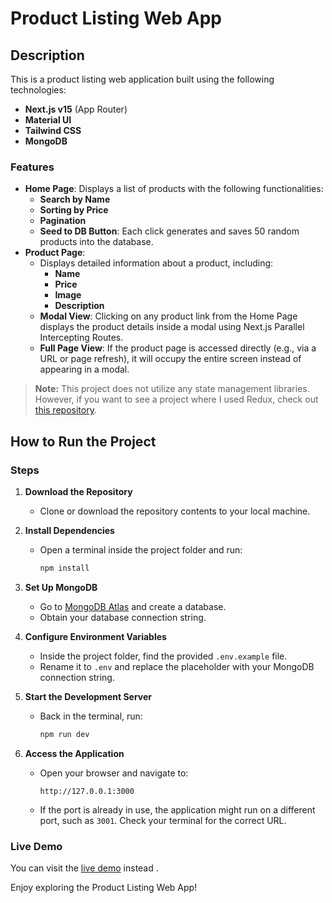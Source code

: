 # Product Listing Web App

## Description

This is a product listing web application built using the following technologies:

- **Next.js v15** (App Router)
- **Material UI**
- **Tailwind CSS**
- **MongoDB**

### Features

- **Home Page**: Displays a list of products with the following functionalities:
  - **Search by Name**
  - **Sorting by Price**
  - **Pagination**
  - **Seed to DB Button**: Each click generates and saves 50 random products into the database.
- **Product Page**:
  - Displays detailed information about a product, including:
    - **Name**
    - **Price**
    - **Image**
    - **Description**
  - **Modal View**: Clicking on any product link from the Home Page displays the product details inside a modal using Next.js Parallel Intercepting Routes.
  - **Full Page View**: If the product page is accessed directly (e.g., via a URL or page refresh), it will occupy the entire screen instead of appearing in a modal.

> **Note:** This project does not utilize any state management libraries. However, if you want to see a project where I used Redux, check out [this repository](https://github.com/I-Cart/Front-End).

## How to Run the Project

### Steps

1. **Download the Repository**

   - Clone or download the repository contents to your local machine.

2. **Install Dependencies**

   - Open a terminal inside the project folder and run:
     ```bash
     npm install
     ```

3. **Set Up MongoDB**

   - Go to [MongoDB Atlas](https://www.mongodb.com/cloud/atlas) and create a database.
   - Obtain your database connection string.

4. **Configure Environment Variables**

   - Inside the project folder, find the provided `.env.example` file.
   - Rename it to `.env` and replace the placeholder with your MongoDB connection string.

5. **Start the Development Server**

   - Back in the terminal, run:
     ```bash
     npm run dev
     ```

6. **Access the Application**
   - Open your browser and navigate to:
     ```
     http://127.0.0.1:3000
     ```
   - If the port is already in use, the application might run on a different port, such as `3001`. Check your terminal for the correct URL.

### Live Demo

You can visit the [live demo](https://products-listing-app-nine.vercel.app/) instead .

Enjoy exploring the Product Listing Web App!
